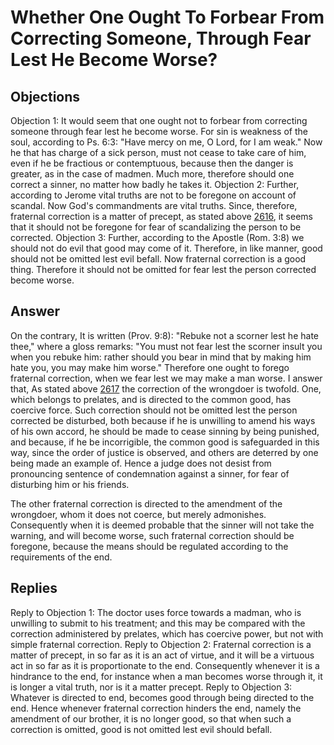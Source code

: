# Whether One Ought To Forbear From Correcting Someone, Through Fear Lest He Become Worse?
## Objections
Objection 1: It would seem that one ought not to forbear from correcting someone through fear lest he become worse. For sin is weakness of the soul, according to Ps. 6:3: "Have mercy on me, O Lord, for I am weak." Now he that has charge of a sick person, must not cease to take care of him, even if he be fractious or contemptuous, because then the danger is greater, as in the case of madmen. Much more, therefore should one correct a sinner, no matter how badly he takes it.
Objection 2: Further, according to Jerome vital truths are not to be foregone on account of scandal. Now God's commandments are vital truths. Since, therefore, fraternal correction is a matter of precept, as stated above [2616](A[2]), it seems that it should not be foregone for fear of scandalizing the person to be corrected.
Objection 3: Further, according to the Apostle (Rom. 3:8) we should not do evil that good may come of it. Therefore, in like manner, good should not be omitted lest evil befall. Now fraternal correction is a good thing. Therefore it should not be omitted for fear lest the person corrected become worse.
## Answer
On the contrary, It is written (Prov. 9:8): "Rebuke not a scorner lest he hate thee," where a gloss remarks: "You must not fear lest the scorner insult you when you rebuke him: rather should you bear in mind that by making him hate you, you may make him worse." Therefore one ought to forego fraternal correction, when we fear lest we may make a man worse.
I answer that, As stated above [2617](A[3]) the correction of the wrongdoer is twofold. One, which belongs to prelates, and is directed to the common good, has coercive force. Such correction should not be omitted lest the person corrected be disturbed, both because if he is unwilling to amend his ways of his own accord, he should be made to cease sinning by being punished, and because, if he be incorrigible, the common good is safeguarded in this way, since the order of justice is observed, and others are deterred by one being made an example of. Hence a judge does not desist from pronouncing sentence of condemnation against a sinner, for fear of disturbing him or his friends.

The other fraternal correction is directed to the amendment of the wrongdoer, whom it does not coerce, but merely admonishes. Consequently when it is deemed probable that the sinner will not take the warning, and will become worse, such fraternal correction should be foregone, because the means should be regulated according to the requirements of the end.
## Replies
Reply to Objection 1: The doctor uses force towards a madman, who is unwilling to submit to his treatment; and this may be compared with the correction administered by prelates, which has coercive power, but not with simple fraternal correction.
Reply to Objection 2: Fraternal correction is a matter of precept, in so far as it is an act of virtue, and it will be a virtuous act in so far as it is proportionate to the end. Consequently whenever it is a hindrance to the end, for instance when a man becomes worse through it, it is longer a vital truth, nor is it a matter precept.
Reply to Objection 3: Whatever is directed to end, becomes good through being directed to the end. Hence whenever fraternal correction hinders the end, namely the amendment of our brother, it is no longer good, so that when such a correction is omitted, good is not omitted lest evil should befall.